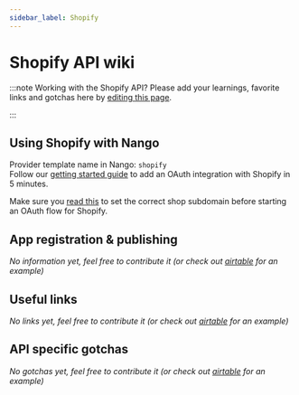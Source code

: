 ```yaml
---
sidebar_label: Shopify
---
```

# Shopify API wiki

:::note Working with the Shopify API?
Please add your learnings, favorite links and gotchas here by [editing this page](https://github.com/nangohq/nango/tree/main/docs/docs/providers/shopify.md).  

:::

## Using Shopify with Nango
Provider template name in Nango: `shopify`  
Follow our [getting started guide](../reference/guide.md) to add an OAuth integration with Shopify in 5 minutes.

Make sure you [read this](reference/configuration.md#connection-config) to set the correct shop subdomain before starting an OAuth flow for Shopify.

## App registration & publishing
*No information yet, feel free to contribute it (or check out [airtable](airtable.md) for an example)*


## Useful links
*No links yet, feel free to contribute it (or check out [airtable](airtable.md) for an example)*

## API specific gotchas
*No gotchas yet, feel free to contribute it (or check out [airtable](airtable.md) for an example)*
